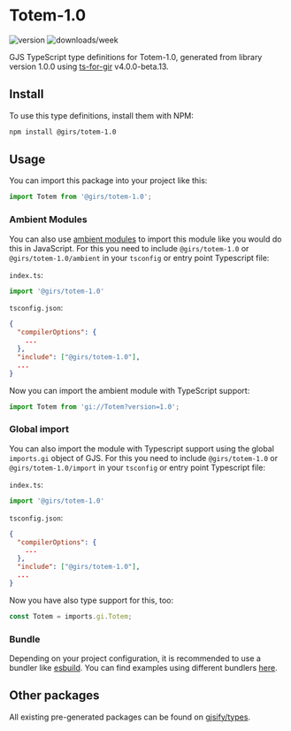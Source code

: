 
# Totem-1.0

![version](https://img.shields.io/npm/v/@girs/totem-1.0)
![downloads/week](https://img.shields.io/npm/dw/@girs/totem-1.0)


GJS TypeScript type definitions for Totem-1.0, generated from library version 1.0.0 using [ts-for-gir](https://github.com/gjsify/ts-for-gir) v4.0.0-beta.13.


## Install

To use this type definitions, install them with NPM:
```bash
npm install @girs/totem-1.0
```

## Usage

You can import this package into your project like this:
```ts
import Totem from '@girs/totem-1.0';
```

### Ambient Modules

You can also use [ambient modules](https://github.com/gjsify/ts-for-gir/tree/main/packages/cli#ambient-modules) to import this module like you would do this in JavaScript.
For this you need to include `@girs/totem-1.0` or `@girs/totem-1.0/ambient` in your `tsconfig` or entry point Typescript file:

`index.ts`:
```ts
import '@girs/totem-1.0'
```

`tsconfig.json`:
```json
{
  "compilerOptions": {
    ...
  },
  "include": ["@girs/totem-1.0"],
  ...
}
```

Now you can import the ambient module with TypeScript support: 

```ts
import Totem from 'gi://Totem?version=1.0';
```

### Global import

You can also import the module with Typescript support using the global `imports.gi` object of GJS.
For this you need to include `@girs/totem-1.0` or `@girs/totem-1.0/import` in your `tsconfig` or entry point Typescript file:

`index.ts`:
```ts
import '@girs/totem-1.0'
```

`tsconfig.json`:
```json
{
  "compilerOptions": {
    ...
  },
  "include": ["@girs/totem-1.0"],
  ...
}
```

Now you have also type support for this, too:

```ts
const Totem = imports.gi.Totem;
```

### Bundle

Depending on your project configuration, it is recommended to use a bundler like [esbuild](https://esbuild.github.io/). You can find examples using different bundlers [here](https://github.com/gjsify/ts-for-gir/tree/main/examples).

## Other packages

All existing pre-generated packages can be found on [gjsify/types](https://github.com/gjsify/types).

